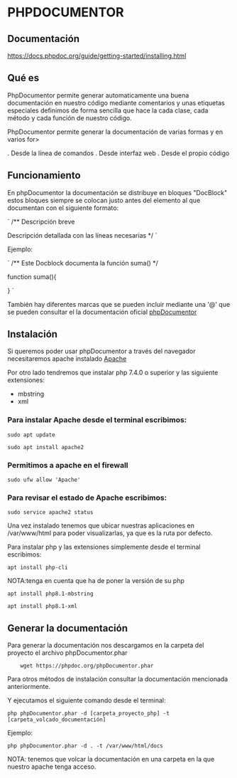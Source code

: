 # PHPDOCUMENTOR

## Documentación

https://docs.phpdoc.org/guide/getting-started/installing.html

## Qué es
PhpDocumentor permite generar automaticamente una buena documentación en nuestro código mediante comentarios y 
unas etiquetas especiales definimos de forma sencilla que hace la cada clase, cada método y cada función de nuestro código.

PhpDocumentor permite generar la documentación de varias formas y en varios for>

. Desde la línea de comandos
. Desde interfaz web
. Desde el propio código

## Funcionamiento
En phpDocumentor la documentación se distribuye en bloques "DocBlock" estos bloques siempre se colocan justo antes del
elemento  al que documentan con el siguiente formato:

` /**
 Descripción breve
 
 Descripción detallada con las líneas necesarias
*/ `

Ejemplo:

` /**
 Este Docblock documenta la función suma()
*/

function suma(){

} `

También hay diferentes marcas que se pueden incluir mediante una '@' que se pueden consultar el la documentación oficial [phpDocumentor](https://docs.phpdoc.org/guide/references/phpdoc/tags/index.html)
 
## Instalación 
Si queremos poder usar phpDocumentor a través del navegador necesitaremos apache instalado [Apache](https://www.digitalocean.com/community/tutorials/how-to-install-the-apache-web-server-on-ubuntu-20-04)

Por otro lado tendremos que instalar php 7.4.0 o superior y las siguiente extensiones:

* mbstring 
* xml


### Para instalar Apache desde el terminal escribimos:

	sudo apt update

	sudo apt install apache2 
### Permitimos a apache en el firewall

	sudo ufw allow 'Apache'

### Para revisar el estado de Apache escribimos:

	sudo service apache2 status

Una vez instalado tenemos que ubicar nuestras aplicaciones en /var/www/html para poder visualizarlas, ya que es la ruta
por defecto.

Para instalar php y las extensiones simplemente desde el terminal escribimos:

	apt install php-cli

NOTA:tenga en cuenta que ha de poner la versión de su php

	apt install php8.1-mbstring
	
	apt install php8.1-xml

## Generar la documentación
Para generar la documentación nos descargamos en la carpeta del proyecto el archivo phpDocumentor.phar

        wget https://phpdoc.org/phpDocumentor.phar

Para otros métodos de instalación consultar la documentación mencionada anteriormente.

Y ejecutamos el siguiente comando desde el terminal:

	php phpDocumentor.phar -d [carpeta_proyecto_php] -t [carpeta_volcado_documentación]

Ejemplo:
	
	php phpDocumentor.phar -d . -t /var/www/html/docs

NOTA: tenemos que volcar la documentación en una carpeta en la que nuestro apache tenga acceso.
